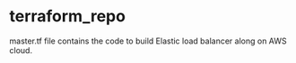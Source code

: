# terraform_repo
master.tf file contains the code to build Elastic load balancer along on AWS cloud.
